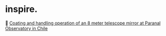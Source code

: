 # inspire.
🎵 [Coating and handling operation of an 8 meter telescope mirror at Paranal Observatory in Chile](https://youtu.be/h4FBKbNY258)
